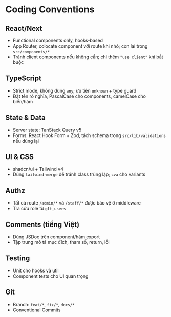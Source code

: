 # Coding Conventions

## React/Next

- Functional components only, hooks-based
- App Router, colocate component với route khi nhỏ; còn lại trong `src/components/*`
- Tránh client components nếu không cần; chỉ thêm `"use client"` khi bắt buộc

## TypeScript

- Strict mode, không dùng `any`; ưu tiên `unknown` + type guard
- Đặt tên rõ nghĩa, PascalCase cho components, camelCase cho biến/hàm

## State & Data

- Server state: TanStack Query v5
- Forms: React Hook Form + Zod, tách schema trong `src/lib/validations` nếu dùng lại

## UI & CSS

- shadcn/ui + Tailwind v4
- Dùng `tailwind-merge` để tránh class trùng lặp; `cva` cho variants

## Authz

- Tất cả route `/admin/*` và `/staff/*` được bảo vệ ở middleware
- Tra cứu role từ `glt_users`

## Comments (tiếng Việt)

- Dùng JSDoc trên component/hàm export
- Tập trung mô tả mục đích, tham số, return, lỗi

## Testing

- Unit cho hooks và util
- Component tests cho UI quan trọng

## Git

- Branch: `feat/*`, `fix/*`, `docs/*`
- Conventional Commits
